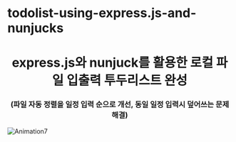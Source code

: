 # todolist-using-express.js-and-nunjucks
<h1 align="center">express.js와 nunjuck를 활용한 로컬 파일 입출력 투두리스트 완성</h1>
<h3 align="center">(파일 자동 정렬을 일정 입력 순으로 개선, 동일 일정 입력시 덮어쓰는 문제 해결)</h3>

![Animation7](https://user-images.githubusercontent.com/64897060/154224997-46d66227-b02c-4a05-ae77-1402728c15e7.gif)
